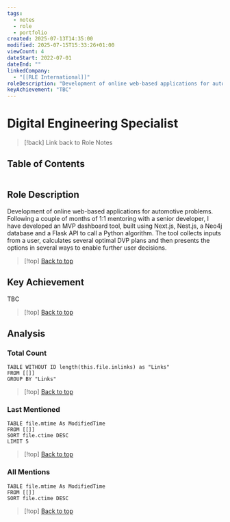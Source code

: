 ```yaml
---
tags:
  - notes
  - role
  - portfolio
created: 2025-07-13T14:35:00
modified: 2025-07-15T15:33:26+01:00
viewCount: 4
dateStart: 2022-07-01
dateEnd: ""
linkedCompany:
  - "[[RLE International]]"
roleDescription: "Development of online web-based applications for automotive problems. Following a couple of months of 1:1 mentoring with a senior developer, I have developed an MVP dashboard tool, built using <span class=\"mint-link\">Next.js</span>, <span class=\"mint-link\">Nest.js</span>, a <span class=\"mint-link\">Neo4j</span> database and a <span class=\"mint-link\">Flask</span> <span class=\"mint-link\">API</span> to call a <span class=\"mint-link\">Python</span> algorithm. The tool collects inputs from a user, calculates several optimal <span class=\"mint-link\">DVP</span> plans and then presents the options in several ways to enable further user decisions."
keyAchievement: "TBC"
---
```

# Digital Engineering Specialist

> [!back] Link back to <span class="mint-link">Role Notes</span>

## Table of Contents
```table-of-contents
```

## Role Description

Development of online web-based applications for automotive problems. Following a couple of months of 1:1 mentoring with a senior developer, I have developed an MVP dashboard tool, built using <span class="mint-link">Next.js</span>, <span class="mint-link">Nest.js</span>, a <span class="mint-link">Neo4j</span> database and a <span class="mint-link">Flask</span> <span class="mint-link">API</span> to call a <span class="mint-link">Python</span> algorithm. The tool collects inputs from a user, calculates several optimal <span class="mint-link">DVP</span> plans and then presents the options in several ways to enable further user decisions.

>[!top] [Back to top](#Table%20of%20Contents)

## Key Achievement

TBC

>[!top] [Back to top](#Table%20of%20Contents)

## Analysis

### Total Count

```dataview
TABLE WITHOUT ID length(this.file.inlinks) as "Links"
FROM [[]]
GROUP BY "Links"
```

>[!top] [Back to top](#Table%20of%20Contents)

### Last Mentioned

```dataview
TABLE file.mtime As ModifiedTime
FROM [[]]
SORT file.ctime DESC
LIMIT 5
```

>[!top] [Back to top](#Table%20of%20Contents)

### All Mentions

```dataview
TABLE file.mtime As ModifiedTime
FROM [[]]
SORT file.ctime DESC
```

>[!top] [Back to top](#Table%20of%20Contents)